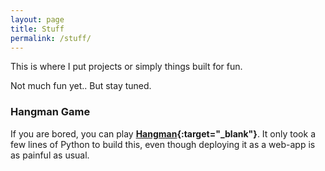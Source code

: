 ```yaml
---
layout: page
title: Stuff
permalink: /stuff/
---
```

This is where I put projects or simply things built for fun.

Not much fun yet.. But stay tuned.

### Hangman Game

If you are bored, you can play **[Hangman](http://xiaoxiaowang87hangmangame.us/){:target="_blank"}**. It only took a few lines of Python to build this, even though deploying it as a web-app is as painful as usual.
